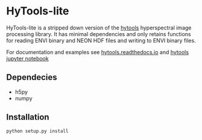 # HyTools-lite

HyTools-lite is a stripped down version of the [hytools](https://github.com/EnSpec/hytools) hyperspectral image processing library. It has
minimal dependencies and only retains functions for reading ENVI binary and NEON HDF files and writing to ENVI binary files.

For documentation and examples see [hytools.readthedocs.io](https://hytools.readthedocs.io/en/latest/contents.html) and [hytools jupyter notebook](https://github.com/EnSpec/hytools/blob/master/examples/hytools_basics_notebook.ipynb)

## Dependecies
- h5py
- numpy

## Installation

```bash
python setup.py install
```
